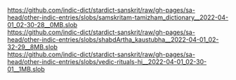 https://github.com/indic-dict/stardict-sanskrit/raw/gh-pages/sa-head/other-indic-entries/slobs/samskritam-tamizham_dictionary__2022-04-01_02-30-28__0MB.slob  
https://github.com/indic-dict/stardict-sanskrit/raw/gh-pages/sa-head/other-indic-entries/slobs/shabdArtha_kaustubha__2022-04-01_02-32-29__8MB.slob  
https://github.com/indic-dict/stardict-sanskrit/raw/gh-pages/sa-head/other-indic-entries/slobs/vedic-rituals-hi__2022-04-01_02-30-01__1MB.slob  
